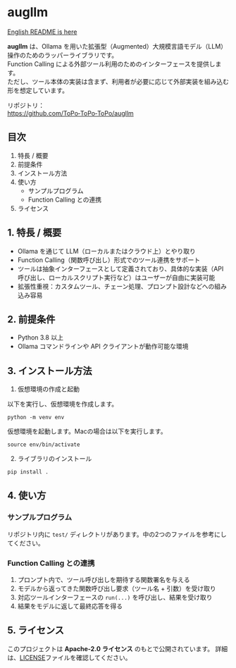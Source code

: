 # augllm

[English README is here](./README.en.md)

**augllm** は、Ollama を用いた拡張型（Augmented）大規模言語モデル（LLM）操作のためのラッパーライブラリです。  
Function Calling による外部ツール利用のためのインターフェースを提供します。  
ただし、ツール本体の実装は含まず、利用者が必要に応じて外部実装を組み込む形を想定しています。

リポジトリ：  
https://github.com/ToPo‑ToPo‑ToPo/augllm

## 目次

1. 特長 / 概要  
2. 前提条件  
3. インストール方法  
4. 使い方  
   - サンプルプログラム 
   - Function Calling との連携  
6. ライセンス  

## 1. 特長 / 概要

- Ollama を通じて LLM（ローカルまたはクラウド上）とやり取り  
- Function Calling（関数呼び出し）形式でのツール連携をサポート  
- ツールは抽象インターフェースとして定義されており、具体的な実装（API 呼び出し、ローカルスクリプト実行など）はユーザーが自由に実装可能  
- 拡張性重視：カスタムツール、チェーン処理、プロンプト設計などへの組み込み容易  

## 2. 前提条件

- Python 3.8 以上  
- Ollama コマンドラインや API クライアントが動作可能な環境  

## 3. インストール方法
1. 仮想環境の作成と起動

以下を実行し、仮想環境を作成します。
```
python -m venv env
```

仮想環境を起動します。Macの場合は以下を実行します。
```
source env/bin/activate
```

2. ライブラリのインストール

```bash
pip install .
```

## 4. 使い方

### サンプルプログラム
リポジトリ内に `test/` ディレクトリがあります。中の2つのファイルを参考にしてください。

### Function Calling との連携

1. プロンプト内で、ツール呼び出しを期待する関数署名を与える  
2. モデルから返ってきた関数呼び出し要求（ツール名 + 引数）を受け取り  
3. 対応ツールインターフェースの `run(...)` を呼び出し、結果を受け取り  
4. 結果をモデルに返して最終応答を得る  

## 5. ライセンス

このプロジェクトは **Apache‑2.0 ライセンス** のもとで公開されています。
詳細は、[LICENSE](https://github.com/ToPo-ToPo-ToPo/augllm/blob/main/LICENSE)ファイルを確認してください。

